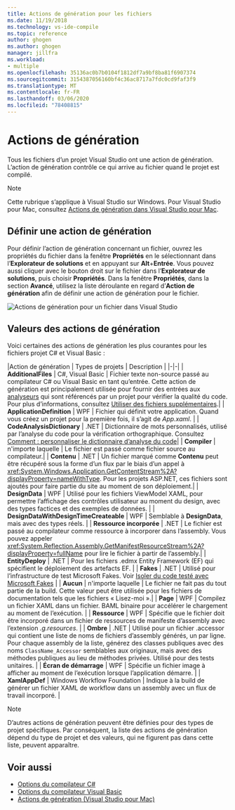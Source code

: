 ```yaml
---
title: Actions de génération pour les fichiers
ms.date: 11/19/2018
ms.technology: vs-ide-compile
ms.topic: reference
author: ghogen
ms.author: ghogen
manager: jillfra
ms.workload:
- multiple
ms.openlocfilehash: 35136ac0b7b0104f1812df7a9bf8ba81f6907374
ms.sourcegitcommit: 3154387056160bf4c36ac8717a7fdc0cd9faf3f9
ms.translationtype: MT
ms.contentlocale: fr-FR
ms.lasthandoff: 03/06/2020
ms.locfileid: "78408815"
---
```

# <a name="build-actions"></a>Actions de génération

Tous les fichiers d’un projet Visual Studio ont une action de génération. L’action de génération contrôle ce qui arrive au fichier quand le projet est compilé.

> [!NOTE]
> Cette rubrique s’applique à Visual Studio sur Windows. Pour Visual Studio pour Mac, consultez [Actions de génération dans Visual Studio pour Mac](/visualstudio/mac/build-actions).

## <a name="set-a-build-action"></a>Définir une action de génération

Pour définir l’action de génération concernant un fichier, ouvrez les propriétés du fichier dans la fenêtre **Propriétés** en le sélectionnant dans l’**Explorateur de solutions** et en appuyant sur **Alt**+**Entrée**. Vous pouvez aussi cliquer avec le bouton droit sur le fichier dans l’**Explorateur de solutions**, puis choisir **Propriétés**. Dans la fenêtre **Propriétés**, dans la section **Avancé**, utilisez la liste déroulante en regard d’**Action de génération** afin de définir une action de génération pour le fichier.

![Actions de génération pour un fichier dans Visual Studio](media/build-actions.png)

## <a name="build-action-values"></a>Valeurs des actions de génération

Voici certaines des actions de génération les plus courantes pour les fichiers projet C# et Visual Basic :

|Action de génération | Types de projets | Description |
|-|-|
| **AdditionalFiles** | C#, Visual Basic | Fichier texte non-source passé au compilateur C# ou Visual Basic en tant qu’entrée. Cette action de génération est principalement utilisée pour fournir des entrées aux [analyseurs](../code-quality/roslyn-analyzers-overview.md) qui sont référencés par un projet pour vérifier la qualité du code. Pour plus d’informations, consultez [Utiliser des fichiers supplémentaires](https://github.com/dotnet/roslyn/blob/master/docs/analyzers/Using%20Additional%20Files.md).|
| **ApplicationDefinition** | WPF | Fichier qui définit votre application. Quand vous créez un projet pour la première fois, il s’agit de *App.xaml*. |
| **CodeAnalysisDictionary** | .NET | Dictionnaire de mots personnalisés, utilisé par l’analyse du code pour la vérification orthographique. Consultez [Comment : personnaliser le dictionnaire d’analyse du code](../code-quality/how-to-customize-the-code-analysis-dictionary.md)|
| **Compiler** | n'importe laquelle | Le fichier est passé comme fichier source au compilateur.|
| **Contenu** | .NET | Un fichier marqué comme **Contenu** peut être récupéré sous la forme d’un flux par le biais d’un appel à <xref:System.Windows.Application.GetContentStream%2A?displayProperty=nameWithType>. Pour les projets ASP.NET, ces fichiers sont ajoutés pour faire partie du site au moment de son déploiement.|
| **DesignData** | WPF | Utilisé pour les fichiers ViewModel XAML, pour permettre l’affichage des contrôles utilisateur au moment du design, avec des types factices et des exemples de données. |
| **DesignDataWithDesignTimeCreateable** | WPF | Semblable à **DesignData**, mais avec des types réels.  |
| **Ressource incorporée** | .NET | Le fichier est passé au compilateur comme ressource à incorporer dans l’assembly. Vous pouvez appeler <xref:System.Reflection.Assembly.GetManifestResourceStream%2A?displayProperty=fullName> pour lire le fichier à partir de l’assembly.|
| **EntityDeploy** | .NET | Pour les fichiers .edmx Entity Framework (EF) qui spécifient le déploiement des artefacts EF. |
| **Fakes** | .NET | Utilisé pour l’infrastructure de test Microsoft Fakes. Voir [Isoler du code testé avec Microsoft Fakes](../test/isolating-code-under-test-with-microsoft-fakes.md) |
| **Aucun** | n'importe laquelle | Le fichier ne fait pas du tout partie de la build. Cette valeur peut être utilisée pour les fichiers de documentation tels que les fichiers « Lisez-moi ».|
| **Page** | WPF | Compilez un fichier XAML dans un fichier. BAML binaire pour accélérer le chargement au moment de l’exécution. |
| **Ressource** | WPF | Spécifie que le fichier doit être incorporé dans un fichier de ressources de manifeste d’assembly avec l’extension *.g.resources*. |
| **Ombre** | .NET | Utilisé pour un fichier .accessor qui contient une liste de noms de fichiers d’assembly générés, un par ligne. Pour chaque assembly de la liste, générez des classes publiques avec des noms `ClassName_Accessor` semblables aux originaux, mais avec des méthodes publiques au lieu de méthodes privées. Utilisé pour des tests unitaires. |
| **Écran de démarrage** | WPF | Spécifie un fichier image à afficher au moment de l’exécution lorsque l’application démarre. |
| **XamlAppDef** | Windows Workflow Foundation | Indique à la build de générer un fichier XAML de workflow dans un assembly avec un flux de travail incorporé. |

> [!NOTE]
> D’autres actions de génération peuvent être définies pour des types de projet spécifiques. Par conséquent, la liste des actions de génération dépend du type de projet et des valeurs, qui ne figurent pas dans cette liste, peuvent apparaître.

## <a name="see-also"></a>Voir aussi

- [Options du compilateur C#](/dotnet/csharp/language-reference/compiler-options/listed-alphabetically)
- [Options du compilateur Visual Basic](/dotnet/visual-basic/reference/command-line-compiler/compiler-options-listed-alphabetically)
- [Actions de génération (Visual Studio pour Mac)](/visualstudio/mac/build-actions)
